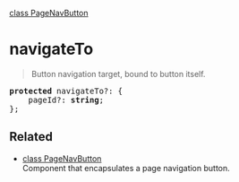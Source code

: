 [class PageNavButton](PageNavButton.md)

# navigateTo

> Button navigation target, bound to button itself.

<pre class="docgen_signature"><b>protected</b> navigateTo?: {<br>    pageId?: <b>string</b>;<br>};</pre>

## Related

- [<!--{ref:class}-->class PageNavButton](PageNavButton.md) \
    Component that encapsulates a page navigation button.
